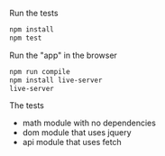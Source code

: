Run the tests

```sh
npm install
npm test
```

Run the "app" in the browser

```sh
npm run compile
npm install live-server
live-server
```

The tests

- math module with no dependencies
- dom module that uses jquery
- api module that uses fetch
